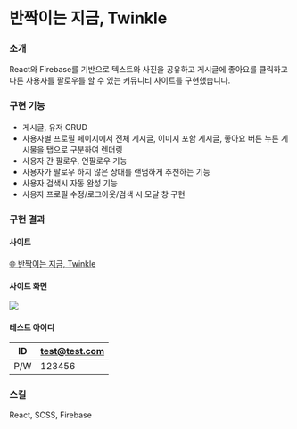 # 반짝이는 지금, Twinkle

### 소개
React와 Firebase를 기반으로 텍스트와 사진을 공유하고 게시글에 좋아요를 클릭하고 다른 사용자를 팔로우를 할 수 있는 커뮤니티 사이트를 구현했습니다.

### 구현 기능
- 게시글, 유저 CRUD
- 사용자별 프로필 페이지에서 전체 게시글, 이미지 포함 게시글, 좋아요 버튼 누른 게시물을 탭으로 구분하여 렌더링
- 사용자 간 팔로우, 언팔로우 기능
- 사용자가 팔로우 하지 않은 상대를 랜덤하게 추천하는 기능
- 사용자 검색시 자동 완성 기능
- 사용자 프로필 수정/로그아웃/검색 시 모달 창 구현

### 구현 결과
#### 사이트
[🌐 반짝이는 지금, Twinkle](summereuna.github.io/twinkle/)
#### 사이트 화면
![](https://velog.velcdn.com/images/summereuna/post/5d39683e-64b1-4196-a81a-85fec3e75b32/image.gif)

#### 테스트 아이디
| ID | test@test.com |
| --- | --- |
| P/W | 123456 |

### 스킬
React, SCSS, Firebase
